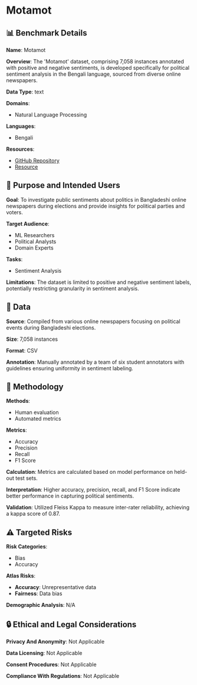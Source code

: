 # Motamot

## 📊 Benchmark Details

**Name**: Motamot

**Overview**: The 'Motamot' dataset, comprising 7,058 instances annotated with positive and negative sentiments, is developed specifically for political sentiment analysis in the Bengali language, sourced from diverse online newspapers.

**Data Type**: text

**Domains**:
- Natural Language Processing

**Languages**:
- Bengali

**Resources**:
- [GitHub Repository](https://github.com/Mukaffi28/Bengali-Political-Sentiment-Analysis)
- [Resource](https://doi.org/10.17632/hdhnrrwdz2.1)

## 🎯 Purpose and Intended Users

**Goal**: To investigate public sentiments about politics in Bangladeshi online newspapers during elections and provide insights for political parties and voters.

**Target Audience**:
- ML Researchers
- Political Analysts
- Domain Experts

**Tasks**:
- Sentiment Analysis

**Limitations**: The dataset is limited to positive and negative sentiment labels, potentially restricting granularity in sentiment analysis.

## 💾 Data

**Source**: Compiled from various online newspapers focusing on political events during Bangladeshi elections.

**Size**: 7,058 instances

**Format**: CSV

**Annotation**: Manually annotated by a team of six student annotators with guidelines ensuring uniformity in sentiment labeling.

## 🔬 Methodology

**Methods**:
- Human evaluation
- Automated metrics

**Metrics**:
- Accuracy
- Precision
- Recall
- F1 Score

**Calculation**: Metrics are calculated based on model performance on held-out test sets.

**Interpretation**: Higher accuracy, precision, recall, and F1 Score indicate better performance in capturing political sentiments.

**Validation**: Utilized Fleiss Kappa to measure inter-rater reliability, achieving a kappa score of 0.87.

## ⚠️ Targeted Risks

**Risk Categories**:
- Bias
- Accuracy

**Atlas Risks**:
- **Accuracy**: Unrepresentative data
- **Fairness**: Data bias

**Demographic Analysis**: N/A

## 🔒 Ethical and Legal Considerations

**Privacy And Anonymity**: Not Applicable

**Data Licensing**: Not Applicable

**Consent Procedures**: Not Applicable

**Compliance With Regulations**: Not Applicable
